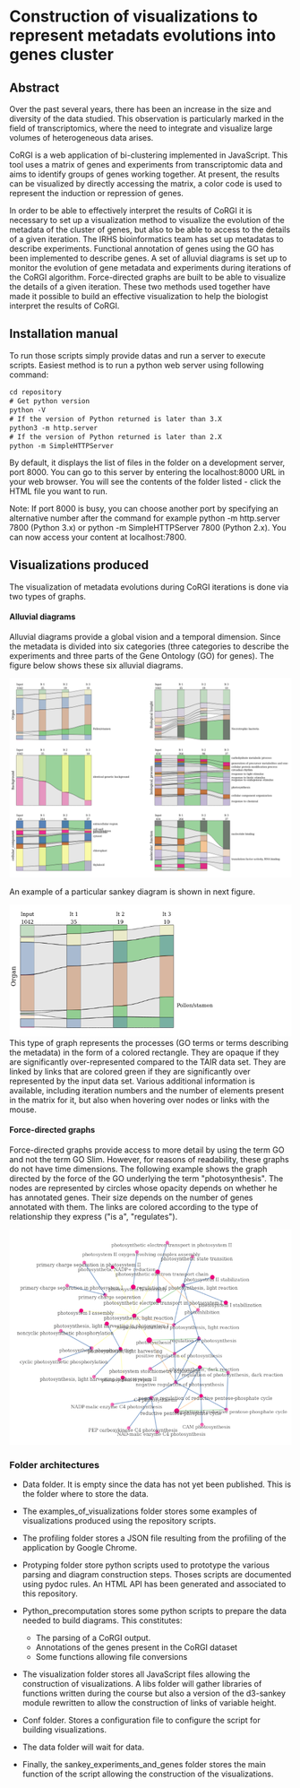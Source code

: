 # Construction of visualizations to represent metadats evolutions into genes cluster

## Abstract
Over the past several years, there has been an increase in the size and diversity of the data studied. This observation is particularly marked in the field of transcriptomics, where the need to integrate and visualize large volumes of heterogeneous data arises.

CoRGI is a web application of bi-clustering implemented in JavaScript. This tool uses a matrix of genes and experiments from transcriptomic data and aims to identify groups of genes working together. At present, the results can be visualized by directly accessing the matrix, a color code is used to represent the induction or repression of genes.

In order to be able to effectively interpret the results of CoRGI it is necessary to set up a visualization method to visualize the evolution of the metadata of the cluster of genes, but also to be able to access to the details of a given iteration. The IRHS bioinformatics team has set up metadatas to describe experiments. Functional annotation of genes using the GO has been implemented to describe genes. A set of alluvial diagrams is set up to monitor the evolution of gene metadata and experiments during iterations of the CoRGI algorithm. Force-directed graphs are built to be able to visualize the details of a given iteration. These two methods used together have made it possible to build an effective visualization to help the biologist interpret the results of CoRGI.

## Installation manual

To run those scripts simply provide datas and run a server to execute scripts. Easiest method is to run a python web server using following command:


    cd repository
    # Get python version
    python -V
    # If the version of Python returned is later than 3.X
    python3 -m http.server
    # If the version of Python returned is later than 2.X
    python -m SimpleHTTPServer


By default, it displays the list of files in the folder on a development server, port 8000. You can go to this server by entering the localhost:8000 URL in your web browser. You will see the contents of the folder listed - click the HTML file you want to run.

Note: If port 8000 is busy, you can choose another port by specifying an alternative number after the command for example python -m http.server 7800 (Python 3.x) or python -m SimpleHTTPServer 7800 (Python 2.x). You can now access your content at localhost:7800.


## Visualizations produced

The visualization of metadata evolutions during CoRGI iterations is done via two types of graphs.

#### Alluvial diagrams
Alluvial diagrams provide a global vision and a temporal dimension. Since the metadata is divided into six categories (three categories to describe the experiments and three parts of the Gene Ontology (GO) for genes). The figure below shows these six alluvial diagrams.

![](./examples_of_visualizations/Sankey_CoRGI_whole.png)

An example of a particular sankey diagram is shown in next figure.

![Sankey diagram of Organs metadats tought CoRGI iterations](./examples_of_visualizations/sankey_organ.png)
This type of graph represents the processes (GO terms or terms describing the metadata) in the form of a colored rectangle. They are opaque if they are significantly over-represented compared to the TAIR data set. They are linked by links that are colored green if they are significantly over represented by the input data set. Various additional information is available, including iteration numbers and the number of elements present in the matrix for it, but also when hovering over nodes or links with the mouse.

#### Force-directed graphs
Force-directed graphs provide access to more detail by using the term GO and not the term GO Slim. However, for reasons of readability, these graphs do not have time dimensions. The following example shows the graph directed by the force of the GO underlying the term "photosynthesis". The nodes are represented by circles whose opacity depends on whether he has annotated genes. Their size depends on the number of genes annotated with them. The links are colored according to the type of relationship they express ("is a", "regulates").

![](./examples_of_visualizations/force_directed_graph.png)


### Folder architectures

- Data folder. It is empty since the data has not yet been published. This is the folder where to store the data.
- The examples_of_visualizations folder stores some examples of visualizations produced using the repository scripts.
- The profiling folder stores a JSON file resulting from the profiling of the application by Google Chrome.
- Protyping folder store python scripts used to prototype the various parsing and diagram construction steps. Thoses scripts are documented using pydoc rules. An HTML API has been generated and associated to this repository. 
- Python_precomputation stores some python scripts to prepare the data needed to build diagrams. This constitutes:
    - The parsing of a CoRGI output.
    - Annotations of the genes present in the CoRGI dataset
    - Some functions allowing file conversions

- The visualization folder stores all JavaScript files allowing the construction of visualizations. A libs folder will gather libraries of functions written during the course but also a version of the d3-sankey module rewritten to allow the construction of links of variable height.

- Conf folder. Stores a configuration file to configure the script for building visualizations.
- The data folder will wait for data.  
- Finally, the sankey_experiments_and_genes folder stores the main function of the script allowing the construction of the visualizations.
